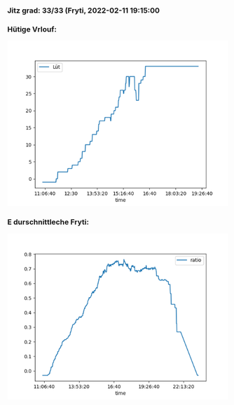 ### Jitz grad: 33/33 (Fryti, 2022-02-11 19:15:00

### Hütige Vrlouf:
![Graph](Today.png)

### E durschnittleche Fryti:
![Graph](Fryti.png)